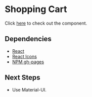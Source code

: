 # Shopping Cart

Click [here](https://ioannis-sporidis.github.io/rc-shopping-cart/) to check out the component.

## Dependencies

- [React](https://reactjs.org/)
- [React Icons](https://react-icons.github.io/react-icons/)
- [NPM gh-pages](https://www.npmjs.com/package/gh-pages)

## Next Steps
- Use Material-UI.

